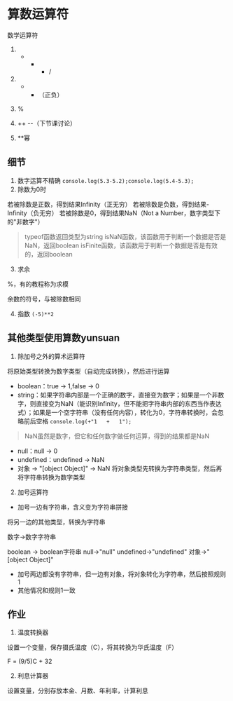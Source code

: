 # 算数运算符

数学运算符

1. + - * / 

2. + - （正负）

3. % 

4. ++ --（下节课讨论）

5. **幂

## 细节

1. 数字运算不精确 
```console.log(5.3-5.2);console.log(5.4-5.3);```
2. 除数为0时

若被除数是正数，得到结果Infinity（正无穷）
若被除数是负数，得到结果-Infinity（负无穷）
若被除数是0，得到结果NaN（Not a Number，数字类型下的"非数字"）

> typeof函数返回类型为string
> isNaN函数，该函数用于判断一个数据是否是NaN，返回boolean
> isFinite函数，该函数用于判断一个数据是否是有效的，返回boolean

3. 求余

%，有的教程称为求模

余数的符号，与被除数相同

4. 指数
```(-5)**2```

## 其他类型使用算数yunsuan

1. 除加号之外的算术运算符

将原始类型转换为数字类型（自动完成转换），然后进行运算

- boolean：true -> 1,false -> 0
- string：如果字符串内部是一个正确的数字，直接变为数字；如果是一个非数字，则直接变为NaN（能识别Infinity，但不能把字符串内部的东西当作表达式）；如果是一个空字符串（没有任何内容），转化为0，字符串转换时，会忽略前后空格
```console.log(+"1   +   1");```

> NaN虽然是数字，但它和任何数字做任何运算，得到的结果都是NaN

- null：null -> 0
- undefined：undefined -> NaN
- 对象 -> "[object Object]" -> NaN
将对象类型先转换为字符串类型，然后再将字符串转换为数字类型

2. 加号运算符

- 加号一边有字符串，含义变为字符串拼接

将另一边的其他类型，转换为字符串

数字->数字字符串

boolean -> boolean字符串
null->"null"
undefined->"undefined"
对象->"[object Object]"

- 加号两边都没有字符串，但一边有对象，将对象转化为字符串，然后按照规则1
- 其他情况和规则1一致

## 作业

1. 温度转换器

设置一个变量，保存摄氏温度（C），将其转换为华氏温度（F）

F = (9/5)C + 32

2. 利息计算器

设置变量，分别存放本金、月数、年利率，计算利息